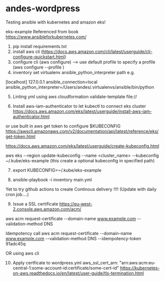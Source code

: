 # andes-wordpress
Testing ansible with kubernetes and amazon eks!


eks-example
Referenced from book https://www.ansibleforkubernetes.com/


1. pip install requirements.txt
2. install aws cli
(https://docs.aws.amazon.com/cli/latest/userguide/cli-configure-quickstart.html)
3. configure cli (aws configure) --> use default profile
    to specify a profile (aws configure --profile <name>)
4. inventory set virtualenv ansible_python_interpreter path
e.g. 

[localhost]
127.0.0.1 ansible_connection=local ansible_python_interpreter=/Users/andes/.virtualenvs/ansible/bin/python


5. Linting yml using aws cloudformation validate-template file://<yml file>

6. Install aws-iam-authenticator to let kubectl to connect eks cluster
https://docs.aws.amazon.com/eks/latest/userguide/install-aws-iam-authenticator.html

or use built in aws get token to configure $KUBECONFIG
https://awscli.amazonaws.com/v2/documentation/api/latest/reference/eks/get-token.html

https://docs.aws.amazon.com/eks/latest/userguide/create-kubeconfig.html

aws eks --region <region-code> update-kubeconfig --name <cluster_name> --kubeconfig ~/.kube/eks-example
(this create a optional kubeconfig in specified path)

7. export KUBECONFIG=~/.kube/eks-example

8. ansible-playbook -i inventory main.yml


Yet to try github actions to create Continous delivery !!!! (Update with daily cron job....)

9. Issue a SSL certificate
https://eu-west-2.console.aws.amazon.com/acm/

aws acm request-certificate --domain-name www.example.com --validation-method DNS

Idempotency call
aws acm request-certificate --domain-name www.example.com --validation-method DNS --idempotency-token 91adc45q

OR using aws cli 


10. Apply certficate to wordpress.yml
aws_ssl_cert_arn: "arn:aws:acm:eu-central-1:some-account-id:certificate/some-cert-id"
https://kubernetes-on-aws.readthedocs.io/en/latest/user-guide/tls-termination.html

